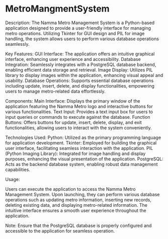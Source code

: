 # MetroMangmentSystem
Description:
The Namma Metro Management System is a Python-based application designed to provide a user-friendly interface for managing metro operations. Utilizing Tkinter for GUI design and PIL for image handling, the system allows users to perform various database operations seamlessly.

Key Features:
GUI Interface: The application offers an intuitive graphical interface, enhancing user experience and accessibility.
Database Integration: Seamlessly integrates with a PostgreSQL database backend, enabling efficient data storage and retrieval.
Image Display: Utilizes PIL library to display images within the application, enhancing visual appeal and usability.
Database Operations: Supports essential database operations including update, insert, delete, and display functionalities, empowering users to manage metro-related data effortlessly.

Components:
Main Interface: Displays the primary window of the application featuring the Namma Metro logo and interactive buttons for various functionalities.
Text Input: Provides a text input box for users to input queries or commands to execute against the database.
Function Buttons: Offers buttons for update, insert, delete, display, and exit functionalities, allowing users to interact with the system conveniently.

Technologies Used:
Python: Utilized as the primary programming language for application development.
Tkinter: Employed for building the graphical user interface, facilitating seamless interaction with the application.
PIL (Python Imaging Library): Integrated for image handling and display purposes, enhancing the visual presentation of the application.
PostgreSQL: Acts as the backend database system, enabling robust data management capabilities.

Usage:

Users can execute the application to access the Namma Metro Management System. Upon launching, they can perform various database operations such as updating metro information, inserting new records, deleting existing data, and displaying metro-related information. The intuitive interface ensures a smooth user experience throughout the application.

Note: Ensure that the PostgreSQL database is properly configured and accessible to the application for seamless operation.
